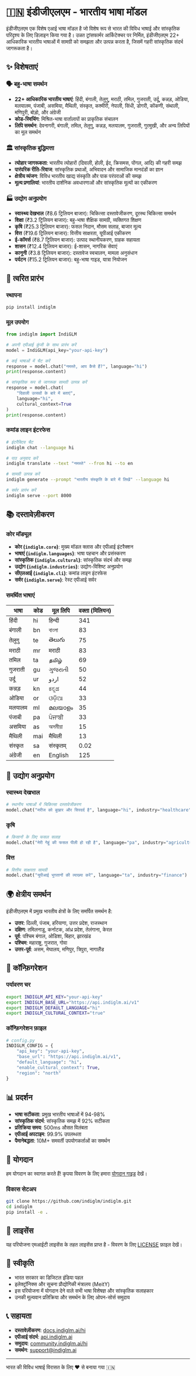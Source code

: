 # 🇮🇳 इंडीजीएलएम - भारतीय भाषा मॉडल

इंडीजीएलएम एक विशेष एआई भाषा मॉडल है जो विशेष रूप से भारत की विविध भाषाई और सांस्कृतिक परिदृश्य के लिए डिज़ाइन किया गया है। उन्नत ट्रांसफार्मर आर्किटेक्चर पर निर्मित, इंडीजीएलएम 22+ आधिकारिक भारतीय भाषाओं में सामग्री को समझता और उत्पन्न करता है, जिसमें गहरी सांस्कृतिक संदर्भ जागरूकता है।

## ✨ विशेषताएं

### 🗣️ बहु-भाषा समर्थन
- **22+ आधिकारिक भारतीय भाषाएं**: हिंदी, बंगाली, तेलुगु, मराठी, तमिल, गुजराती, उर्दू, कन्नड़, ओडिया, मलयालम, पंजाबी, असमिया, मैथिली, संस्कृत, कश्मीरी, नेपाली, सिंधी, डोगरी, कोंकणी, संथाली, मणिपुरी, बोड़ो, और अंग्रेजी
- **कोड-स्विचिंग**: मिश्रित-भाषा वार्तालापों का प्राकृतिक संचालन
- **लिपि समर्थन**: देवनागरी, बंगाली, तमिल, तेलुगु, कन्नड़, मलयालम, गुजराती, गुरमुखी, और अन्य लिपियों का मूल समर्थन

### 🏛️ सांस्कृतिक बुद्धिमत्ता
- **त्योहार जागरूकता**: भारतीय त्योहारों (दिवाली, होली, ईद, क्रिसमस, पोंगल, आदि) की गहरी समझ
- **पारंपरिक रीति-रिवाज**: सांस्कृतिक प्रथाओं, अभिवादन और सामाजिक मानदंडों का ज्ञान
- **क्षेत्रीय व्यंजन**: विविध भारतीय खाद्य संस्कृति और पाक परंपराओं की समझ
- **मूल्य प्रणालियां**: भारतीय दार्शनिक अवधारणाओं और सांस्कृतिक मूल्यों का एकीकरण

### 🏭 उद्योग अनुप्रयोग
- **स्वास्थ्य देखभाल** (₹8.6 ट्रिलियन बाजार): चिकित्सा दस्तावेजीकरण, दूरस्थ चिकित्सा समर्थन
- **शिक्षा** (₹3.2 ट्रिलियन बाजार): बहु-भाषा शैक्षिक सामग्री, व्यक्तिगत शिक्षण
- **कृषि** (₹25.3 ट्रिलियन बाजार): फसल निदान, मौसम सलाह, बाजार मूल्य
- **वित्त** (₹19.6 ट्रिलियन बाजार): वित्तीय साक्षरता, यूपीआई एकीकरण
- **ई-कॉमर्स** (₹8.7 ट्रिलियन बाजार): उत्पाद स्थानीयकरण, ग्राहक सहायता
- **शासन** (₹12.4 ट्रिलियन बाजार): ई-शासन, नागरिक सेवाएं
- **कानूनी** (₹3.8 ट्रिलियन बाजार): दस्तावेज स्वचालन, मामला अनुसंधान
- **पर्यटन** (₹15.2 ट्रिलियन बाजार): बहु-भाषा गाइड, यात्रा नियोजन

## 🚀 त्वरित प्रारंभ

### स्थापना

```bash
pip install indiglm
```

### मूल उपयोग

```python
from indiglm import IndiGLM

# अपनी एपीआई कुंजी के साथ प्रारंभ करें
model = IndiGLM(api_key="your-api-key")

# कई भाषाओं में चैट करें
response = model.chat("नमस्ते, आप कैसे हैं?", language="hi")
print(response.content)

# सांस्कृतिक रूप से जागरूक सामग्री उत्पन्न करें
response = model.chat(
    "दिवाली उत्सवों के बारे में बताएं", 
    language="hi",
    cultural_context=True
)
print(response.content)
```

### कमांड लाइन इंटरफेस

```bash
# इंटरैक्टिव चैट
indiglm chat --language hi

# पाठ अनुवाद करें
indiglm translate --text "नमस्ते" --from hi --to en

# सामग्री उत्पन्न करें
indiglm generate --prompt "भारतीय संस्कृति के बारे में लिखें" --language hi

# सर्वर प्रारंभ करें
indiglm serve --port 8000
```

## 📚 दस्तावेज़ीकरण

### कोर मॉड्यूल

- **कोर (`indiglm.core`)**: मुख्य मॉडल क्लास और एपीआई इंटरैक्शन
- **भाषाएं (`indiglm.languages`)**: भाषा पहचान और प्रसंस्करण
- **सांस्कृतिक (`indiglm.cultural`)**: सांस्कृतिक संदर्भ और समझ
- **उद्योग (`indiglm.industries`)**: उद्योग-विशिष्ट अनुप्रयोग
- **सीएलआई (`indiglm.cli`)**: कमांड लाइन इंटरफेस
- **सर्वर (`indiglm.serve`)**: रेस्ट एपीआई सर्वर

### समर्थित भाषाएं

| भाषा | कोड | मूल लिपि | वक्ता (मिलियन) |
|--------|------|------------|-------------------|
| हिंदी | hi | हिन्दी | 341 |
| बंगाली | bn | বাংলা | 83 |
| तेलुगु | te | తెలుగు | 75 |
| मराठी | mr | मराठी | 83 |
| तमिल | ta | தமிழ் | 69 |
| गुजराती | gu | ગુજરાતી | 50 |
| उर्दू | ur | اردو | 52 |
| कन्नड़ | kn | ಕನ್ನಡ | 44 |
| ओडिया | or | ଓଡ଼ିଆ | 33 |
| मलयालम | ml | മലയാളം | 35 |
| पंजाबी | pa | ਪੰਜਾਬੀ | 33 |
| असमिया | as | অসমীয়া | 15 |
| मैथिली | mai | मैथिली | 13 |
| संस्कृत | sa | संस्कृतम् | 0.02 |
| अंग्रेजी | en | English | 125 |

## 🏢 उद्योग अनुप्रयोग

### स्वास्थ्य देखभाल
```python
# स्थानीय भाषाओं में चिकित्सा दस्तावेजीकरण
model.chat("मरीज को बुखार और सिरदर्द है", language="hi", industry="healthcare")
```

### कृषि
```python
# किसानों के लिए फसल सलाह
model.chat("मेरी गेहूं की फसल पीली हो रही है", language="pa", industry="agriculture")
```

### वित्त
```python
# वित्तीय साक्षरता सामग्री
model.chat("यूपीआई भुगतानों की व्याख्या करें", language="ta", industry="finance")
```

## 🌍 क्षेत्रीय समर्थन

इंडीजीएलएम में प्रमुख भारतीय क्षेत्रों के लिए समर्पित समर्थन है:

- **उत्तर**: दिल्ली, पंजाब, हरियाणा, उत्तर प्रदेश, राजस्थान
- **दक्षिण**: तमिलनाडु, कर्नाटक, आंध्र प्रदेश, तेलंगाना, केरल
- **पूर्व**: पश्चिम बंगाल, ओडिशा, बिहार, झारखंड
- **पश्चिम**: महाराष्ट्र, गुजरात, गोवा
- **उत्तर-पूर्व**: असम, मेघालय, मणिपुर, त्रिपुरा, नागालैंड

## 🔧 कॉन्फ़िगरेशन

### पर्यावरण चर
```bash
export INDIGLM_API_KEY="your-api-key"
export INDIGLM_BASE_URL="https://api.indiglm.ai/v1"
export INDIGLM_DEFAULT_LANGUAGE="hi"
export INDIGLM_CULTURAL_CONTEXT="true"
```

### कॉन्फ़िगरेशन फ़ाइल
```python
# config.py
INDIGLM_CONFIG = {
    "api_key": "your-api-key",
    "base_url": "https://api.indiglm.ai/v1",
    "default_language": "hi",
    "enable_cultural_context": True,
    "region": "north"
}
```

## 📊 प्रदर्शन

- **भाषा सटीकता**: प्रमुख भारतीय भाषाओं में 94-98%
- **सांस्कृतिक संदर्भ**: सांस्कृतिक समझ में 92% सटीकता
- **प्रतिक्रिया समय**: 500ms औसत विलंबता
- **एपीआई अपटाइम**: 99.9% उपलब्धता
- **पैमानेबद्धता**: 10M+ समवर्ती उपयोगकर्ताओं का समर्थन

## 🤝 योगदान

हम योगदान का स्वागत करते हैं! कृपया विवरण के लिए हमारा [योगदान गाइड](CONTRIBUTING_hi.md) देखें।

### विकास सेटअप
```bash
git clone https://github.com/indiglm/indiglm.git
cd indiglm
pip install -e .
```

## 📄 लाइसेंस

यह परियोजना एमआईटी लाइसेंस के तहत लाइसेंस प्राप्त है - विवरण के लिए [LICENSE](LICENSE) फ़ाइल देखें।

## 🙏 स्वीकृति

- भारत सरकार का डिजिटल इंडिया पहल
- इलेक्ट्रॉनिक्स और सूचना प्रौद्योगिकी मंत्रालय (MeitY)
- इस परियोजना में योगदान देने वाले सभी भाषा विशेषज्ञ और सांस्कृतिक सलाहकार
- उनकी मूल्यवान प्रतिक्रिया और समर्थन के लिए ओपन-सोर्स समुदाय

## 📞 सहायता

- **दस्तावेज़ीकरण**: [docs.indiglm.ai/hi](https://docs.indiglm.ai/hi)
- **एपीआई संदर्भ**: [api.indiglm.ai](https://api.indiglm.ai)
- **समुदाय**: [community.indiglm.ai/hi](https://community.indiglm.ai/hi)
- **समर्थन**: support@indiglm.ai

---

भारत की विविध भाषाई विरासत के लिए ❤️ से बनाया गया 🇮🇳